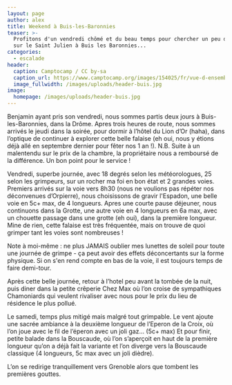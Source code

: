 ```yaml
---
layout: page
author: alex
title: Weekend à Buis-les-Baronnies
teaser: >-
  Profitons d'un vendredi chômé et du beau temps pour chercher un peu de chaleur
  sur le Saint Julien à Buis les Baronnies...
categories:
  - escalade
header:
  caption: Camptocamp / CC by-sa
  caption_url: https://www.camptocamp.org/images/154025/fr/vue-d-ensemble-rocher-st-julien-sud
  image_fullwidth: /images/uploads/header-buis.jpg
image:
  homepage: /images/uploads/header-buis.jpg
---
```

Benjamin ayant pris son vendredi, nous sommes partis deux jours à Buis-les-Baronnies, dans la Drôme. Apres trois heures de route, nous sommes arrivés le jeudi dans la soirée, pour dormir à l’hôtel du Lion d’Or (haha), dans l’optique de continuer à explorer cette belle falaise (eh oui, nous y étions déjà allé en septembre dernier pour fêter nos 1 an !). N.B. Suite à un malentendu sur le prix de la chambre, la propriétaire nous a remboursé de la différence. Un bon point pour le service !

Vendredi, superbe journée, avec 18 degrés selon les météorologues, 25 selon les grimpeurs, sur un rocher ma foi en bon état et 2 grandes voies. Premiers arrivés sur la voie vers 8h30 (nous ne voulions pas répéter nos déconvenues d’Orpierre), nous choisissons de gravir l'Espadon, une belle voie en 5c+ max, de 4 longueurs. Apres une courte pause déjeuner, nous continuons dans la Grotte, une autre voie en 4 longueurs en 6a max, avec un chouette passage dans une grotte (eh oui), dans la première longueur. Mine de rien, cette falaise est très fréquentée, mais on trouve de quoi grimper tant les voies sont nombreuses !

Note à moi-même : ne plus JAMAIS oublier mes lunettes de soleil pour toute une journée de grimpe - ça peut avoir des effets déconcertants sur la forme physique. Si on s'en rend compte en bas de la voie, il est toujours temps de faire demi-tour. 

Après cette belle journée, retour à l’hotel peu avant la tombée de la nuit, puis diner dans la petite crêperie Chez Max où l’on croise de sympathiques Chamoniards qui veulent rivaliser avec nous pour le prix du lieu de résidence le plus pollué.

Le samedi, temps plus mitigé mais malgré tout grimpable. Le vent ajoute une sacrée ambiance à la deuxième longueur de l’Eperon de la Croix, où l’on joue avec le fil de l’éperon avec un joli gaz… (5c+ max) Et pour finir, petite balade dans la Bouscaude, où l’on s’aperçoit en haut de la première longueur qu’on a déjà fait la variante et l’on diverge vers la Bouscaude classique (4 longueurs, 5c max avec un joli dièdre).

L’on se redirige tranquillement vers Grenoble alors que tombent les premières gouttes.
